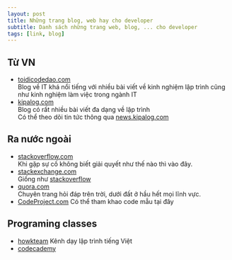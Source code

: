 ```yaml
---
layout: post
title: Những trang blog, web hay cho developer
subtitle: Danh sách những trang web, blog, ... cho developer 
tags: [link, blog]
---
```


## Từ VN
- [toidicodedao.com][toidicodedao_link]  
 Blog về IT khá nổi tiếng với nhiều bài viết về kinh nghiệm lập trình cũng như kinh nghiệm làm việc trong ngành IT
- [kipalog.com][kipalog_link]  
 Blog có rất nhiều bài viết đa dạng về lập trình  
 Có thể theo dõi tin tức thông qua [news.kipalog.com][kipalist_link]

## Ra nước ngoài
- [stackoverflow.com][stackoverflow_link]  
 Khi gặp sự cố không biết giải quyết như thế nào thì vào đây.
- [stackexchange.com][stackexchange_link]  
 Giống như [stackoverflow][stackoverflow_link]
- [quora.com][quora_link]   
 Chuyên trang hỏi đáp trên trời, dưới đất ở hầu hết mọi lĩnh vực.  
- [CodeProject.com][codeproject_link]
 Có thể tham khao code mẫu tại đây 

## Programing classes  
- [howkteam][howkteam_link]
 Kênh dạy lập trình tiếng Việt 
- [codecademy][codecademy_link] 

[toidicodedao_link]: https://toidicodedao.com "Tôi đi code dạo"
[kipalog_link]: https://kipalog.com "Kipalog.com"
[kipalist_link]: https://news.kipalog.com "Kipalist"
[stackoverflow_link]: https://stackoverflow.com
[quora_link]: https://www.quora.com
[stackexchange_link]: https://stackexchange.com
[codeproject_link]: https://www.codeproject.com
[howkteam_link]: https://www.howkteam.vn
[codecademy_link]: https://www.codecademy.com/


